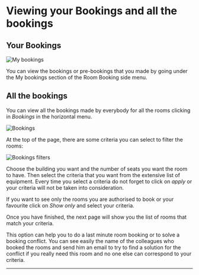 # Viewing your Bookings and all the bookings

## Your Bookings

![My bookings](../assets/room_booking/my_bookings_3.png)

You can view the bookings or pre-bookings that you made by going under the My bookings section of the Room Booking side menu.

## All the bookings

You can view all the bookings made by everybody for all the rooms clicking in *Bookings* in the horizontal menu.

![Bookings](../assets/room_booking/bookings.png)



At the top of the page, there are some criteria you can select to filter the rooms:

![Bookings filters](../assets/room_booking/bookings_filters.png)

Choose the building you want and the number of seats you want the room to have. Then select the criteria that you want from the extensive list of equipment. Every time you select a criteria do not forget to click on *apply* or your criteria will not be taken into consideration.

If you want to see only the rooms you are authorised to book or your favourite click on *Show only* and select your criteria.


Once you have finished, the next page will show you the list of rooms that match your criteria.

This option can help you to do a last minute room booking or to solve a booking conflict. You can see easily the name of the colleagues who booked the rooms and send him an email to try to find a solution for the conflict if you really need this room and no one else can correspond to your criteria.

---
